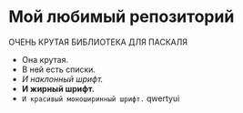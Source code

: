 # Мой любимый репозиторий
ОЧЕНЬ КРУТАЯ БИБЛИОТЕКА ДЛЯ ПАСКАЛЯ
 - Она крутая.
 - В ней есть списки.
 - *И наклонный шрифт.*
 - **И жирный шрифт.**
 - `И красивый моноширинный шрифт.`
 qwertyui